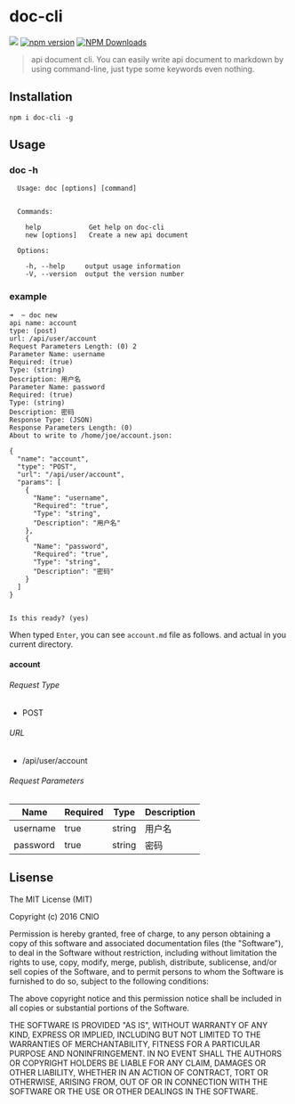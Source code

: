 # doc-cli

![](https://travis-ci.org/cnio/doc-cli.svg?branch=master)
[![npm version](https://badge.fury.io/js/doc-cli.svg)](https://badge.fury.io/js/doc-cli)
[![NPM Downloads][downloads-image]][downloads-url]

[npm-image]: https://img.shields.io/npm/v/doc-cli.svg
[npm-url]: https://npmjs.org/package/doc-cli
[downloads-image]: https://img.shields.io/npm/dm/doc-cli.svg
[downloads-url]: https://npmjs.org/package/doc-cli

> api document cli. You can easily write api document to markdown by using command-line, just type some keywords even nothing.

## Installation
```
npm i doc-cli -g
```
## Usage

### doc -h

```
  Usage: doc [options] [command]


  Commands:

    help            Get help on doc-cli
    new [options]   Create a new api document

  Options:

    -h, --help     output usage information
    -V, --version  output the version number

```

### example

```
➜  ~ doc new
api name: account
type: (post)
url: /api/user/account
Request Parameters Length: (0) 2
Parameter Name: username
Required: (true)
Type: (string)
Description: 用户名
Parameter Name: password
Required: (true)
Type: (string)
Description: 密码
Response Type: (JSON)
Response Parameters Length: (0)
About to write to /home/joe/account.json:

{
  "name": "account",
  "type": "POST",
  "url": "/api/user/account",
  "params": [
    {
      "Name": "username",
      "Required": "true",
      "Type": "string",
      "Description": "用户名"
    },
    {
      "Name": "password",
      "Required": "true",
      "Type": "string",
      "Description": "密码"
    }
  ]
}


Is this ready? (yes)
```
When typed `Enter`, you can see `account.md` file as follows. and actual in you current directory.

#### account
###### Request Type

 - POST

###### URL

 - /api/user/account

###### Request Parameters
| Name | Required | Type | Description |
| ---- | -------- | ---- | ----------- |
| username | true | string | 用户名 |
| password | true | string | 密码 |


## Lisense

The MIT License (MIT)

Copyright (c) 2016 CNIO

Permission is hereby granted, free of charge, to any person obtaining a copy
of this software and associated documentation files (the "Software"), to deal
in the Software without restriction, including without limitation the rights
to use, copy, modify, merge, publish, distribute, sublicense, and/or sell
copies of the Software, and to permit persons to whom the Software is
furnished to do so, subject to the following conditions:

The above copyright notice and this permission notice shall be included in all
copies or substantial portions of the Software.

THE SOFTWARE IS PROVIDED "AS IS", WITHOUT WARRANTY OF ANY KIND, EXPRESS OR
IMPLIED, INCLUDING BUT NOT LIMITED TO THE WARRANTIES OF MERCHANTABILITY,
FITNESS FOR A PARTICULAR PURPOSE AND NONINFRINGEMENT. IN NO EVENT SHALL THE
AUTHORS OR COPYRIGHT HOLDERS BE LIABLE FOR ANY CLAIM, DAMAGES OR OTHER
LIABILITY, WHETHER IN AN ACTION OF CONTRACT, TORT OR OTHERWISE, ARISING FROM,
OUT OF OR IN CONNECTION WITH THE SOFTWARE OR THE USE OR OTHER DEALINGS IN THE
SOFTWARE.


